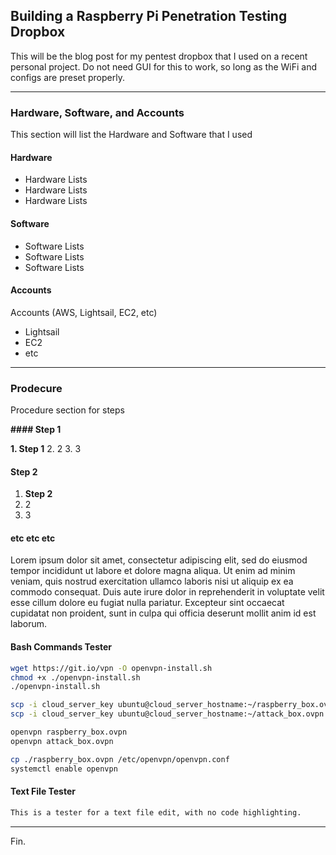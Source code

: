 ## Building a Raspberry Pi Penetration Testing Dropbox

This will be the blog post for my pentest dropbox that I used on a recent personal project. Do not need GUI for this to work, so long as the WiFi and configs are preset properly.

---

### Hardware, Software, and Accounts

This section will list the Hardware and Software that I used

#### Hardware

* Hardware Lists
* Hardware Lists
* Hardware Lists

#### Software

* Software Lists
* Software Lists
* Software Lists

#### Accounts

Accounts (AWS, Lightsail, EC2, etc)
* Lightsail
* EC2
* etc

---

### Prodecure

Procedure section for steps

**#### Step 1**

**1. Step 1**
2. 2
3. 3

#### **Step 2**

1. **Step 2**
2. 2
3. 3

#### etc etc etc

Lorem ipsum dolor sit amet, consectetur adipiscing elit, sed do eiusmod tempor incididunt ut labore et dolore magna aliqua. Ut enim ad minim veniam, quis nostrud exercitation ullamco laboris nisi ut aliquip ex ea commodo consequat. Duis aute irure dolor in reprehenderit in voluptate velit esse cillum dolore eu fugiat nulla pariatur. Excepteur sint occaecat cupidatat non proident, sunt in culpa qui officia deserunt mollit anim id est laborum.

#### Bash Commands Tester

```bash
wget https://git.io/vpn -O openvpn-install.sh
chmod +x ./openvpn-install.sh
./openvpn-install.sh

scp -i cloud_server_key ubuntu@cloud_server_hostname:~/raspberry_box.ovpn ./
scp -i cloud_server_key ubuntu@cloud_server_hostname:~/attack_box.ovpn ./

openvpn raspberry_box.ovpn
openvpn attack_box.ovpn

cp ./raspberry_box.ovpn /etc/openvpn/openvpn.conf
systemctl enable openvpn
```

#### Text File Tester

```txt
This is a tester for a text file edit, with no code highlighting.
```


---

Fin.
